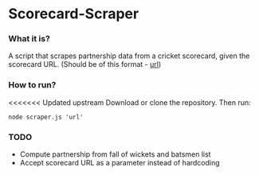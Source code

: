 # Scorecard-Scraper

### What it is?
A script that scrapes partnership data from a cricket scorecard, given the scorecard URL. (Should be of this format - [url](http://seasonedprosg.com/Scorecard2015?Live=0&id=1200))

### How to run?
<<<<<<< Updated upstream
Download or clone the repository. Then run:

```node scraper.js 'url'```

### TODO
* Compute partnership from fall of wickets and batsmen list
* Accept scorecard URL as a parameter instead of hardcoding

